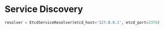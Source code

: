 # Service Discovery

```python
resolver = EtcdServiceResolver(etcd_host='127.0.0.1', etcd_port=2376)
```
